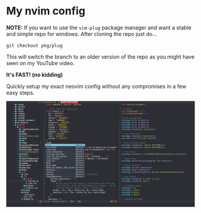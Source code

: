 # My nvim config

**NOTE:** If you want to use the `vim-plug` package manager and want a stable and simple repo for windows. After cloning the repo just do...
```
git checkout pkg/plug
```
This will switch the branch to an older version of the repo as you might have seen on my YouTube video.

**It's FAST! (no kidding)**

Quickly setup my exact neovim config without any compromises in a few easy steps.

![screenshot](screenshot.png)

